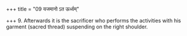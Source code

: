 +++
title = "09 यजमानो ऽत ऊर्ध्वम्"

+++
9. Afterwards it is the sacrificer who performs the activities with his garment (sacred thread) suspending on the right shoulder.  

